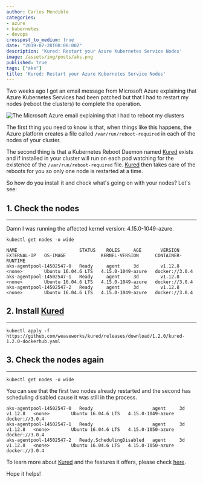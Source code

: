 ```yaml
---
author: Carlos Mendible
categories:
- azure
- kubernetes
- devops
crosspost_to_medium: true
date: "2019-07-28T00:00:00Z"
description: 'Kured: Restart your Azure Kubernetes Service Nodes'
image: /assets/img/posts/aks.png
published: true
tags: ["aks"]
title: 'Kured: Restart your Azure Kubernetes Service Nodes'
---
```


Two weeks ago I got an email message from Microsoft Azure explaining that Azure Kubernetes Services had been patched but that I had to restart my nodes (reboot the clusters) to complete the operation.

![The Microsoft Azure email explaining that I had to reboot my clusters](https://carlos.mendible.com/assets/img/posts/aks_update_kured.png)

The first thing you need to know is that, when things like this happens, the Azure platform creates a file called `/var/run/reboot-required` in each of the nodes of your cluster.

The second thing is that a Kubernetes Reboot Daemon named [Kured](https://github.com/weaveworks/kured) exists and if installed in your cluster will run on each pod watching for the existence of the `/var/run/reboot-required` file. [Kured](https://github.com/weaveworks/kured) then takes care of the reboots for you so only one node is restarted at a time.

So how do you install it and check what's going on with your nodes? Let's see:

## 1. Check the nodes
---

Damn I was running the affected kernel version: 4.15.0-1049-azure.

``` shell
kubectl get nodes -o wide
```

``` shell
NAME                       STATUS    ROLES     AGE       VERSION   EXTERNAL-IP   OS-IMAGE             KERNEL-VERSION      CONTAINER-RUNTIME
aks-agentpool-14502547-0   Ready     agent     3d        v1.12.8   <none>        Ubuntu 16.04.6 LTS   4.15.0-1049-azure   docker://3.0.4
aks-agentpool-14502547-1   Ready     agent     3d        v1.12.8   <none>        Ubuntu 16.04.6 LTS   4.15.0-1049-azure   docker://3.0.4
aks-agentpool-14502547-2   Ready     agent     3d        v1.12.8   <none>        Ubuntu 16.04.6 LTS   4.15.0-1049-azure   docker://3.0.4
```

## 2. Install [Kured](https://github.com/weaveworks/kured)
---

``` shell
kubectl apply -f https://github.com/weaveworks/kured/releases/download/1.2.0/kured-1.2.0-dockerhub.yaml
```

## 3. Check the nodes again
---

``` shell
kubectl get nodes -o wide
```

You can see that the first two nodes already restarted and the second has scheduling disabled cause it was still in the process.

``` shell
aks-agentpool-14502547-0   Ready                      agent     3d        v1.12.8   <none>        Ubuntu 16.04.6 LTS   4.15.0-1049-azure   docker://3.0.4
aks-agentpool-14502547-1   Ready                      agent     3d        v1.12.8   <none>        Ubuntu 16.04.6 LTS   4.15.0-1050-azure   docker://3.0.4
aks-agentpool-14502547-2   Ready,SchedulingDisabled   agent     3d        v1.12.8   <none>        Ubuntu 16.04.6 LTS   4.15.0-1050-azure   docker://3.0.4
```

To learn more about [Kured](https://github.com/weaveworks/kured) and the features it offers, please check [here](https://github.com/weaveworks/kured).

Hope it helps!